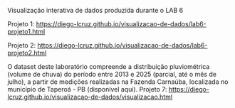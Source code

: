 Visualização interativa de dados produzida durante o LAB 6

Projeto 1: https://diego-lcruz.github.io/visualizacao-de-dados/lab6-projeto1.html

Projeto 2: https://diego-lcruz.github.io/visualizacao-de-dados/lab6-projeto2.html

O dataset deste laboratório compreende a distribuição pluviométrica (volume de chuva) do período entre 2013 e 2025 (parcial, até o mês de julho), a partir de medições realizadas na Fazenda Carnaúba, localizada no município de Taperoá - PB (disponível aqui).
Projeto 7: https://diego-lcruz.github.io/visualizacao-de-dados/visualizacao.html
